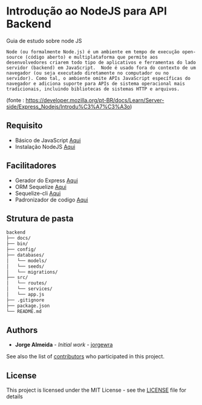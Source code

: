 # Introdução ao NodeJS para API Backend
Guia de estudo sobre node JS

```Node (ou formalmente Node.js) é um ambiente em tempo de execução open-source (código aberto) e multiplataforma que permite aos desenvolvedores criarem todo tipo de aplicativos e ferramentas do lado servidor (backend) em JavaScript.  Node é usado fora do contexto de um navegador (ou seja executado diretamente no computador ou no servidor). Como tal, o ambiente omite APIs JavaScript específicas do navegador e adiciona suporte para APIs de sistema operacional mais tradicionais, incluindo bibliotecas de sistemas HTTP e arquivos.```

(fonte : https://developer.mozilla.org/pt-BR/docs/Learn/Server-side/Express_Nodejs/Introdu%C3%A7%C3%A3o)
## Requisito
   - Básico de JavaScript  [Aqui](https://developer.mozilla.org/pt-BR/docs/Web/JavaScript)
   - Instalação NodeJS  [Aqui](https://nodejs.org/en/)
   
## Facilitadores
  - Gerador do Express  [Aqui](https://expressjs.com/pt-br/starter/generator.html)
  - ORM Sequelize [Aqui](https://sequelize.org/)
  - Sequelize-cli [Aqui](https://www.npmjs.com/package/sequelize-cli)
  - Padronizador de codigo [Aqui](https://eslint.org/)
  
## Strutura de pasta
```bash
backend
├── docs/
├── bin/
├── config/
├── databases/
│   └── models/
│   └── seeds/
│   └── migrations/
├── src/
│   └── routes/
│   └── services/
│   └── app.js
├── .gitignore
├── package.json
└── README.md
```

## Authors

* **Jorge Almeida** - *Initial work* - [jorgewra](https://github.com/Jorgewra)

See also the list of [contributors](https://github.com/Jorgewra/introducaoNodeJS/contributors) who participated in this project.

## License

This project is licensed under the MIT License - see the [LICENSE](LICENSE) file for details
